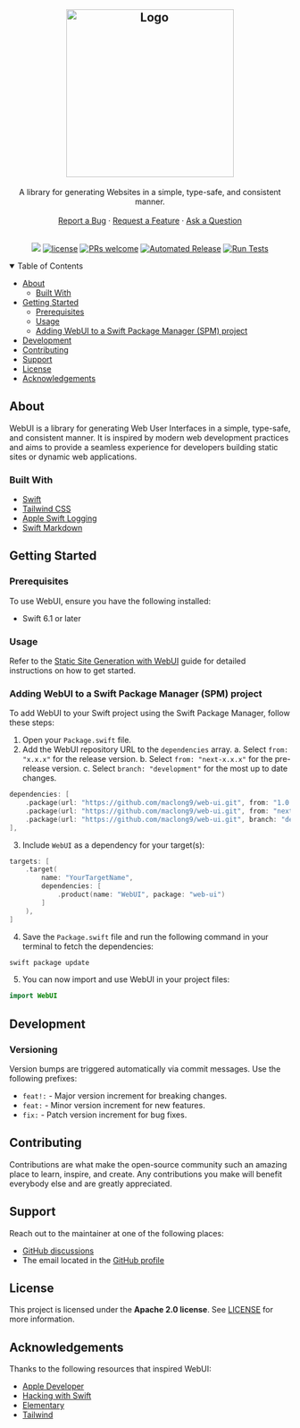 <h2 align="center">
  <a href="https://github.com/dec0dOS/amazing-github-template">
    <img src="https://github.com/user-attachments/assets/657945a9-5540-4abb-a107-4f6547e4a77e" alt="Logo" width="300">
  </a>
</h2>

<div align="center">
  A library for generating Websites in a simple, type-safe, and consistent manner.
  <br />
  <br />
  <a href="https://github.com/maclong9/web-ui/issues/new?assignees=&labels=bug&template=01_BUG_REPORT.md&title=bug%3A+">Report a Bug</a>
  ·
  <a href="https://github.com/maclong9/web-ui/issues/new?assignees=&labels=enhancement&template=02_FEATURE_REQUEST.md&title=feat%3A+">Request a Feature</a>
  ·
  <a href="https://github.com/maclong9/web-ui/discussions">Ask a Question</a>
</div>

<div align="center">
<br />

[![](https://img.shields.io/endpoint?url=https%3A%2F%2Fswiftpackageindex.com%2Fapi%2Fpackages%2Fmaclong9%2Fweb-ui%2Fbadge%3Ftype%3Dswift-versions)](https://swiftpackageindex.com/maclong9/web-ui)
[![license](https://img.shields.io/github/license/maclong9/web-ui.svg)](LICENSE)
[![PRs welcome](https://img.shields.io/badge/PRs-welcome-ff69b4.svg)](https://github.com/maclong9/web-ui/issues?q=is%3Aissue+is%3Aopen+label%3A%22help+wanted%22)
[![Automated Release](https://github.com/maclong9/web-ui/actions/workflows/release.yml/badge.svg)](https://github.com/maclong9/web-ui/actions/workflows/release.yml)
[![Run Tests](https://github.com/maclong9/web-ui/actions/workflows/test.yml/badge.svg)](https://github.com/maclong9/web-ui/actions/workflows/test.yml)

</div>

<details open="open">
<summary>Table of Contents</summary>

- [About](#about)
  - [Built With](#built-with)
- [Getting Started](#getting-started)
  - [Prerequisites](#prerequisites)
  - [Usage](#usage)
  - [Adding WebUI to a Swift Package Manager (SPM) project](#adding-webui-to-a-swift-package-manager-spm-project)
- [Development](#development)
- [Contributing](#contributing)
- [Support](#support)
- [License](#license)
- [Acknowledgements](#acknowledgements)

</details>

## About

WebUI is a library for generating Web User Interfaces in a simple, type-safe,
and consistent manner. It is inspired by modern web development practices and
aims to provide a seamless experience for developers building static sites or
dynamic web applications.

### Built With

- [Swift](https://swift.org)
- [Tailwind CSS](https://tailwindcss.com)
- [Apple Swift Logging](https://github.com/apple/swift-log)
- [Swift Markdown](https://github.com/apple/swift-markdown)

## Getting Started

### Prerequisites

To use WebUI, ensure you have the following installed:

- Swift 6.1 or later

### Usage

Refer to the
[Static Site Generation with WebUI](https://maclong.uk/articles/introduction-to-webui)
guide for detailed instructions on how to get started.

### Adding WebUI to a Swift Package Manager (SPM) project

To add WebUI to your Swift project using the Swift Package Manager, follow these
steps:

1. Open your `Package.swift` file.
2. Add the WebUI repository URL to the `dependencies` array.
  a. Select `from: "x.x.x"` for the release version.
  b. Select `from: "next-x.x.x"` for the pre-release version.
  c. Select `branch: "development"` for the most up to date changes.

```swift
dependencies: [
    .package(url: "https://github.com/maclong9/web-ui.git", from: "1.0.0") // Release Version
    .package(url: "https://github.com/maclong9/web-ui.git", from: "next-1.1.0") // Pre-Release Version
    .package(url: "https://github.com/maclong9/web-ui.git", branch: "development") // Development Version
],
```

3. Include `WebUI` as a dependency for your target(s):

```swift
targets: [
    .target(
        name: "YourTargetName",
        dependencies: [
            .product(name: "WebUI", package: "web-ui")
        ]
    ),
]
```

4. Save the `Package.swift` file and run the following command in your terminal
   to fetch the dependencies:

```sh
swift package update
```

5. You can now import and use WebUI in your project files:

```swift
import WebUI
```

## Development

### Versioning

Version bumps are triggered automatically via commit messages. Use the following
prefixes:

- `feat!:` - Major version increment for breaking changes.
- `feat:` - Minor version increment for new features.
- `fix:` - Patch version increment for bug fixes.

## Contributing

Contributions are what make the open-source community such an amazing place to
learn, inspire, and create. Any contributions you make will benefit everybody
else and are greatly appreciated.

## Support

Reach out to the maintainer at one of the following places:

- [GitHub discussions](https://github.com/maclong9/web-ui/discussions)
- The email located in the [GitHub profile](https://github.com/maclong9)

## License

This project is licensed under the **Apache 2.0 license**. See [LICENSE](LICENSE) for
more information.

## Acknowledgements

Thanks to the following resources that inspired WebUI:

- [Apple Developer](https://developer.apple.com/videos/play/wwdc2021/10253/)
- [Hacking with Swift](https://www.hackingwithswift.com/articles/266/build-your-next-website-in-swift)
- [Elementary](https://github.com/sliemeobn/elementary/tree/main)
- [Tailwind](http://tailwindcss.com)
